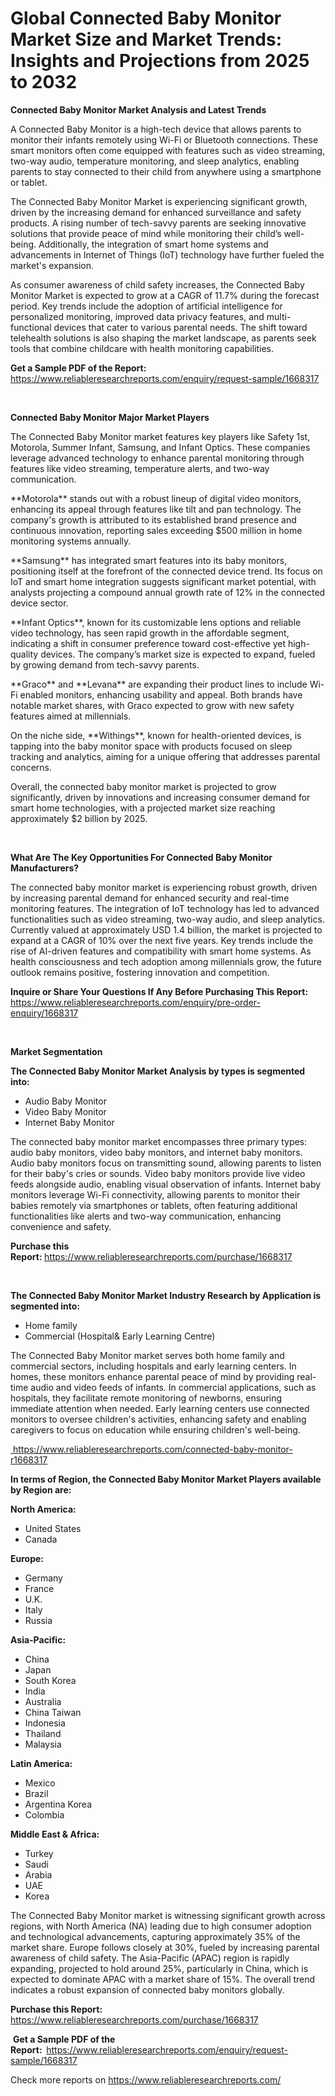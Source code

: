 <p><h1>Global Connected Baby Monitor Market Size and Market Trends: Insights and Projections from 2025 to 2032</h1></p><p><strong>Connected Baby Monitor Market Analysis and Latest Trends</strong></p>
<p><p>A Connected Baby Monitor is a high-tech device that allows parents to monitor their infants remotely using Wi-Fi or Bluetooth connections. These smart monitors often come equipped with features such as video streaming, two-way audio, temperature monitoring, and sleep analytics, enabling parents to stay connected to their child from anywhere using a smartphone or tablet.</p><p>The Connected Baby Monitor Market is experiencing significant growth, driven by the increasing demand for enhanced surveillance and safety products. A rising number of tech-savvy parents are seeking innovative solutions that provide peace of mind while monitoring their child’s well-being. Additionally, the integration of smart home systems and advancements in Internet of Things (IoT) technology have further fueled the market's expansion.</p><p>As consumer awareness of child safety increases, the Connected Baby Monitor Market is expected to grow at a CAGR of 11.7% during the forecast period. Key trends include the adoption of artificial intelligence for personalized monitoring, improved data privacy features, and multi-functional devices that cater to various parental needs. The shift toward telehealth solutions is also shaping the market landscape, as parents seek tools that combine childcare with health monitoring capabilities.</p></p>
<p><strong>Get a Sample PDF of the Report:&nbsp;</strong> <a href="https://www.reliableresearchreports.com/enquiry/request-sample/1668317?utm_campaign=2098&utm_medium=2&utm_source=Github&utm_content=ia&utm_term=08032025&utm_id=connected-baby-monitor">https://www.reliableresearchreports.com/enquiry/request-sample/1668317</a></p>
<p>&nbsp;</p>
<p><strong>Connected Baby Monitor Major Market Players</strong></p>
<p><p>The Connected Baby Monitor market features key players like Safety 1st, Motorola, Summer Infant, Samsung, and Infant Optics. These companies leverage advanced technology to enhance parental monitoring through features like video streaming, temperature alerts, and two-way communication.</p><p>**Motorola** stands out with a robust lineup of digital video monitors, enhancing its appeal through features like tilt and pan technology. The company's growth is attributed to its established brand presence and continuous innovation, reporting sales exceeding $500 million in home monitoring systems annually.</p><p>**Samsung** has integrated smart features into its baby monitors, positioning itself at the forefront of the connected device trend. Its focus on IoT and smart home integration suggests significant market potential, with analysts projecting a compound annual growth rate of 12% in the connected device sector.</p><p>**Infant Optics**, known for its customizable lens options and reliable video technology, has seen rapid growth in the affordable segment, indicating a shift in consumer preference toward cost-effective yet high-quality devices. The company’s market size is expected to expand, fueled by growing demand from tech-savvy parents.</p><p>**Graco** and **Levana** are expanding their product lines to include Wi-Fi enabled monitors, enhancing usability and appeal. Both brands have notable market shares, with Graco expected to grow with new safety features aimed at millennials.</p><p>On the niche side, **Withings**, known for health-oriented devices, is tapping into the baby monitor space with products focused on sleep tracking and analytics, aiming for a unique offering that addresses parental concerns.</p><p>Overall, the connected baby monitor market is projected to grow significantly, driven by innovations and increasing consumer demand for smart home technologies, with a projected market size reaching approximately $2 billion by 2025.</p></p>
<p>&nbsp;</p>
<p><strong>What Are The Key Opportunities For Connected Baby Monitor Manufacturers?</strong></p>
<p><p>The connected baby monitor market is experiencing robust growth, driven by increasing parental demand for enhanced security and real-time monitoring features. The integration of IoT technology has led to advanced functionalities such as video streaming, two-way audio, and sleep analytics. Currently valued at approximately USD 1.4 billion, the market is projected to expand at a CAGR of 10% over the next five years. Key trends include the rise of AI-driven features and compatibility with smart home systems. As health consciousness and tech adoption among millennials grow, the future outlook remains positive, fostering innovation and competition.</p></p>
<p><strong>Inquire or Share Your Questions If Any Before Purchasing This Report:</strong> <a href="https://www.reliableresearchreports.com/enquiry/pre-order-enquiry/1668317?utm_campaign=2098&utm_medium=2&utm_source=Github&utm_content=ia&utm_term=08032025&utm_id=connected-baby-monitor">https://www.reliableresearchreports.com/enquiry/pre-order-enquiry/1668317</a></p>
<p>&nbsp;</p>
<p><strong>Market Segmentation</strong></p>
<p><strong>The Connected Baby Monitor Market Analysis by types is segmented into:</strong></p>
<p><ul><li>Audio Baby Monitor</li><li>Video Baby Monitor</li><li>Internet Baby Monitor</li></ul></p>
<p><p>The connected baby monitor market encompasses three primary types: audio baby monitors, video baby monitors, and internet baby monitors. Audio baby monitors focus on transmitting sound, allowing parents to listen for their baby's cries or sounds. Video baby monitors provide live video feeds alongside audio, enabling visual observation of infants. Internet baby monitors leverage Wi-Fi connectivity, allowing parents to monitor their babies remotely via smartphones or tablets, often featuring additional functionalities like alerts and two-way communication, enhancing convenience and safety.</p></p>
<p><strong>Purchase this Report:&nbsp;</strong><a href="https://www.reliableresearchreports.com/purchase/1668317?utm_campaign=2098&utm_medium=2&utm_source=Github&utm_content=ia&utm_term=08032025&utm_id=connected-baby-monitor">https://www.reliableresearchreports.com/purchase/1668317</a></p>
<p>&nbsp;</p>
<p><strong>The Connected Baby Monitor Market Industry Research by Application is segmented into:</strong></p>
<p><ul><li>Home family</li><li>Commercial (Hospital& Early Learning Centre)</li></ul></p>
<p><p>The Connected Baby Monitor market serves both home family and commercial sectors, including hospitals and early learning centers. In homes, these monitors enhance parental peace of mind by providing real-time audio and video feeds of infants. In commercial applications, such as hospitals, they facilitate remote monitoring of newborns, ensuring immediate attention when needed. Early learning centers use connected monitors to oversee children's activities, enhancing safety and enabling caregivers to focus on education while ensuring children's well-being.</p></p>
<p><a href="https://www.reliableresearchreports.com/connected-baby-monitor-r1668317?utm_campaign=2098&utm_medium=2&utm_source=Github&utm_content=ia&utm_term=08032025&utm_id=connected-baby-monitor">&nbsp;https://www.reliableresearchreports.com/connected-baby-monitor-r1668317</a></p>
<p><strong>In terms of Region, the Connected Baby Monitor Market Players available by Region are:</strong></p>
<p>
    <p> <strong> North America: </strong>
        <ul>
            <li>United States</li>
            <li>Canada</li>
        </ul>
        </p> 
    <p> <strong> Europe: </strong>
        <ul>
            <li>Germany</li>
            <li>France</li>
            <li>U.K.</li>
            <li>Italy</li>
            <li>Russia</li>
        </ul>
        </p> 
    <p> <strong> Asia-Pacific: </strong>
        <ul>
            <li>China</li>
            <li>Japan</li>
            <li>South Korea</li>
            <li>India</li>
            <li>Australia</li>
            <li>China Taiwan</li>
            <li>Indonesia</li>
            <li>Thailand</li>
            <li>Malaysia</li>
        </ul>
        </p> 
    <p> <strong> Latin America: </strong>
        <ul>
            <li>Mexico</li>
            <li>Brazil</li>
            <li>Argentina Korea</li>
            <li>Colombia</li>
        </ul>
        </p> 
    <p> <strong> Middle East & Africa: </strong>
        <ul>
            <li>Turkey</li>
            <li>Saudi</li>
            <li>Arabia</li>
            <li>UAE</li>
            <li>Korea</li>
        </ul>
    </p>
    </p>
<p><p>The Connected Baby Monitor market is witnessing significant growth across regions, with North America (NA) leading due to high consumer adoption and technological advancements, capturing approximately 35% of the market share. Europe follows closely at 30%, fueled by increasing parental awareness of child safety. The Asia-Pacific (APAC) region is rapidly expanding, projected to hold around 25%, particularly in China, which is expected to dominate APAC with a market share of 15%. The overall trend indicates a robust expansion of connected baby monitors globally.</p></p>
<p><strong>Purchase this Report: </strong><a href="https://www.reliableresearchreports.com/purchase/1668317?utm_campaign=2098&utm_medium=2&utm_source=Github&utm_content=ia&utm_term=08032025&utm_id=connected-baby-monitor">https://www.reliableresearchreports.com/purchase/1668317</a></p>
<p>&nbsp;<strong>Get a Sample PDF of the Report:&nbsp;&nbsp;</strong><a href="https://www.reliableresearchreports.com/enquiry/request-sample/1668317?utm_campaign=2098&utm_medium=2&utm_source=Github&utm_content=ia&utm_term=08032025&utm_id=connected-baby-monitor">https://www.reliableresearchreports.com/enquiry/request-sample/1668317</a></p>
<p><strong></strong></p>
<p>Check more reports on <a href="https://www.reliableresearchreports.com/?utm_campaign=2098&utm_medium=2&utm_source=Github&utm_content=ia&utm_term=08032025&utm_id=connected-baby-monitor">https://www.reliableresearchreports.com/</a></p>